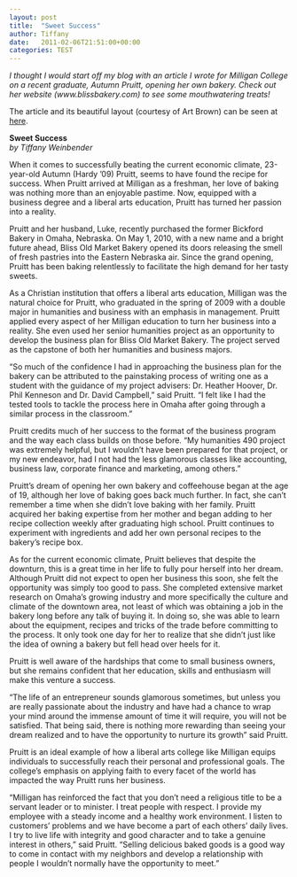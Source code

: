 ```yaml
---
layout: post
title:  "Sweet Success"
author: Tiffany
date:   2011-02-06T21:51:00+00:00
categories: TEST
---
```


<p><em>I thought I would start off my blog with an article I wrote for Milligan College on a recent graduate, Autumn Pruitt, opening her own bakery. Check out her website (www.blissbakery.com) to see some mouthwatering treats!</em></p>
<p>The article and its beautiful layout (courtesy of Art Brown) can be seen at <a href="http://issuu.com/milligancollege/docs/milliganmagazine_su10?mode=embed&amp;layout=http%3A//skin.issuu.com/v/color/layout.xml&amp;backgroundColor=000000&amp;showFlipBtn=true">here</a>.</p>
<p><strong>Sweet Success</strong><br />
<em>by Tiffany Weinbender</em></p>
<p>When it comes to successfully beating the current economic climate, 23-year-old Autumn (Hardy ’09) Pruitt, seems to have found the recipe for success. When Pruitt arrived at Milligan as a freshman, her love of baking was nothing more than an enjoyable pastime. Now, equipped with a business degree and a liberal arts education, Pruitt has turned her passion into a reality.</p>
<p>Pruitt and her husband, Luke, recently purchased the former Bickford Bakery in Omaha, Nebraska. On May 1, 2010, with a new name and a bright future ahead, Bliss Old Market Bakery opened its doors releasing the smell of fresh pastries into the Eastern Nebraska air. Since the grand opening, Pruitt has been baking relentlessly to facilitate the high demand for her tasty sweets.</p>
<p>As a Christian institution that offers a liberal arts education, Milligan was the natural choice for Pruitt, who graduated in the spring of 2009 with a double major in humanities and business with an emphasis in management. Pruitt applied every aspect of her Milligan education to turn her business into a reality. She even used her senior humanities project as an opportunity to develop the business plan for Bliss Old Market Bakery. The project served as the capstone of both her humanities and business majors.</p>
<p>“So much of the confidence I had in approaching the business plan for the bakery can be attributed to the painstaking process of writing one as a student with the guidance of my project advisers: Dr. Heather Hoover, Dr. Phil Kenneson and Dr. David Campbell,” said Pruitt. “I felt like I had the tested tools to tackle the process here in Omaha after going through a similar process in the classroom.”</p>
<p>Pruitt credits much of her success to the format of the business program and the way each class builds on those before. “My humanities 490 project was extremely helpful, but I wouldn’t have been prepared for that project, or my new endeavor, had I not had the less glamorous classes like accounting, business law, corporate finance and marketing, among others.”</p>
<p>Pruitt’s dream of opening her own bakery and coffeehouse began at the age of 19, although her love of baking goes back much further. In fact, she can’t remember a time when she didn’t love baking with her family. Pruitt acquired her baking expertise from her mother and began adding to her recipe collection weekly after graduating high school. Pruitt continues to experiment with ingredients and add her own personal recipes to the bakery’s recipe box.</p>
<p>As for the current economic climate, Pruitt believes that despite the downturn, this is a great time in her life to fully pour herself into her dream. Although Pruitt did not expect to open her business this soon, she felt the opportunity was simply too good to pass. She completed extensive market research on Omaha’s growing industry and more specifically the culture and climate of the downtown area, not least of which was obtaining a job in the bakery long before any talk of buying it. In doing so, she was able to learn about the equipment, recipes and tricks of the trade before committing to the process. It only took one day for her to realize that she didn’t just like the idea of owning a bakery but fell head over heels for it.</p>
<p>Pruitt is well aware of the hardships that come to small business owners, but she remains confident that her education, skills and enthusiasm will make this venture a success.</p>
<p>“The life of an entrepreneur sounds glamorous sometimes, but unless you are really passionate about the industry and have had a chance to wrap your mind around the immense amount of time it will require, you will not be satisfied. That being said, there is nothing more rewarding than seeing your dream realized and to have the opportunity to nurture its growth” said Pruitt.</p>
<p>Pruitt is an ideal example of how a liberal arts college like Milligan equips individuals to successfully reach their personal and professional goals. The college’s emphasis on applying faith to every facet of the world has impacted the way Pruitt runs her business.</p>
<p>“Milligan has reinforced the fact that you don’t need a religious title to be a servant leader or to minister. I treat people with respect. I provide my employee with a steady income and a healthy work environment. I listen to customers’ problems and we have become a part of each others’ daily lives. I try to live life with integrity and good character and to take a genuine interest in others,” said Pruitt. “Selling delicious baked goods is a good way to come in contact with my neighbors and develop a relationship with people I wouldn’t normally have the opportunity to meet.”</p>
